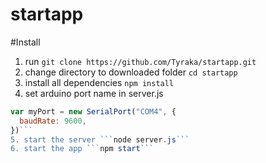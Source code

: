 # startapp

#Install
1. run ```git clone https://github.com/Tyraka/startapp.git```
2. change directory to downloaded folder ```cd startapp```
3. install all dependencies ```npm install```
4. set arduino port name in server.js
``` javascript
var myPort = new SerialPort("COM4", {
  baudRate: 9600,
})```
5. start the server ```node server.js```
6. start the app ```npm start```
